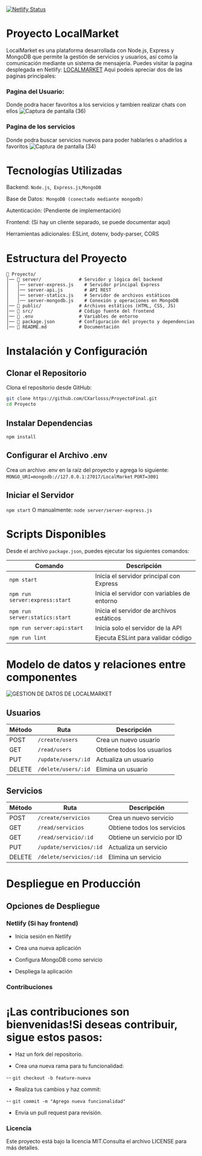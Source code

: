 [![Netlify Status](https://api.netlify.com/api/v1/badges/7eda913a-98f6-478d-a097-55a2bb2ef6d7/deploy-status)](https://app.netlify.com/sites/flourishing-baklava-adefd3/deploys)
#  Proyecto LocalMarket

LocalMarket es una plataforma desarrollada con Node.js, Express y MongoDB que permite la gestión de servicios y usuarios, así como la comunicación mediante un sistema de mensajería.
Puedes visitar la pagina desplegada en Netlify: [LOCALMARKET](https://flourishing-baklava-adefd3.netlify.app/)
Aqui podeis apreciar dos de las paginas principales:
### Pagina del Usuario:
Donde podra hacer favoritos a los servicios y tambien realizar chats con ellos
![Captura de pantalla (36)](https://github.com/user-attachments/assets/5c380750-9124-4013-9a6f-e38ebd54d289)

### Pagina de los servicios
Donde podra buscar servicios nuevos para poder hablarles o añadirlos a favoritos
![Captura de pantalla (34)](https://github.com/user-attachments/assets/18c2f812-3ae0-47b8-9037-3b29f9263a99)

#  Tecnologías Utilizadas

Backend: `Node.js`,` Express.js`,`MongoDB`

Base de Datos:` MongoDB (conectado mediante mongodb)`

Autenticación: (Pendiente de implementación)

Frontend: (Si hay un cliente separado, se puede documentar aquí)

Herramientas adicionales: ESLint, dotenv, body-parser, CORS

#  Estructura del Proyecto
```plaintext
📁 Proyecto/
│── 📂 server/              # Servidor y lógica del backend
│   │── server-express.js    # Servidor principal Express
│   │── server-api.js        # API REST
│   │── server-statics.js    # Servidor de archivos estáticos
│   │── server-mongodb.js    # Conexión y operaciones en MongoDB
│── 📂 public/              # Archivos estáticos (HTML, CSS, JS)
│── 📂 src/                 # Código fuente del frontend
│── 📄 .env                 # Variables de entorno
│── 📄 package.json         # Configuración del proyecto y dependencias
│── 📄 README.md            # Documentación
```
#  Instalación y Configuración

##  Clonar el Repositorio

Clona el repositorio desde GitHub:

```bash
git clone https://github.com/CXarlosss/ProyectoFinal.git
cd Proyecto
```
##  Instalar Dependencias
`npm install`
##  Configurar el Archivo .env
Crea un archivo .env en la raíz del proyecto y agrega lo siguiente:
`MONGO_URI=mongodb://127.0.0.1:27017/LocalMarket`
`PORT=3001`
##  Iniciar el Servidor
`npm start`
O manualmente:
`node server/server-express.js`

#  Scripts Disponibles

Desde el archivo `package.json`, puedes ejecutar los siguientes comandos:

| Comando                         | Descripción                                      |
|---------------------------------|--------------------------------------------------|
| `npm start`                     | Inicia el servidor principal con Express        |
| `npm run server:express:start`  | Inicia el servidor con variables de entorno     |
| `npm run server:statics:start`  | Inicia el servidor de archivos estáticos        |
| `npm run server:api:start`      | Inicia solo el servidor de la API               |
| `npm run lint`                  | Ejecuta ESLint para validar código              |


#  Modelo de datos y relaciones entre componentes
![GESTION DE DATOS DE LOCALMARKET](https://github.com/user-attachments/assets/c1cac5f6-9a70-41ed-a7be-61b395952849)


##  Usuarios

| Método  | Ruta                  | Descripción             |
|---------|------------------------|-------------------------|
| POST    | `/create/users`        | Crea un nuevo usuario   |
| GET     | `/read/users`          | Obtiene todos los usuarios |
| PUT     | `/update/users/:id`    | Actualiza un usuario    |
| DELETE  | `/delete/users/:id`    | Elimina un usuario      |

##  Servicios

| Método  | Ruta                     | Descripción                |
|---------|---------------------------|----------------------------|
| POST    | `/create/servicios`       | Crea un nuevo servicio     |
| GET     | `/read/servicios`         | Obtiene todos los servicios |
| GET     | `/read/servicio/:id`      | Obtiene un servicio por ID |
| PUT     | `/update/servicios/:id`   | Actualiza un servicio      |
| DELETE  | `/delete/servicios/:id`   | Elimina un servicio        |


#  Despliegue en Producción

##  Opciones de Despliegue

###  Netlify (Si hay frontend)

- Inicia sesión en Netlify

- Crea una nueva aplicación

- Configura MongoDB como servicio

- Despliega la aplicación



###  Contribuciones

# ¡Las contribuciones son bienvenidas!Si deseas contribuir, sigue estos pasos:

- Haz un fork del repositorio.

- Crea una nueva rama para tu funcionalidad:

-- `git checkout -b feature-nueva`

- Realiza tus cambios y haz commit:

-- `git commit -m "Agrego nueva funcionalidad"`

- Envía un pull request para revisión.

### Licencia

 Este proyecto está bajo la licencia MIT.Consulta el archivo LICENSE para más detalles.

